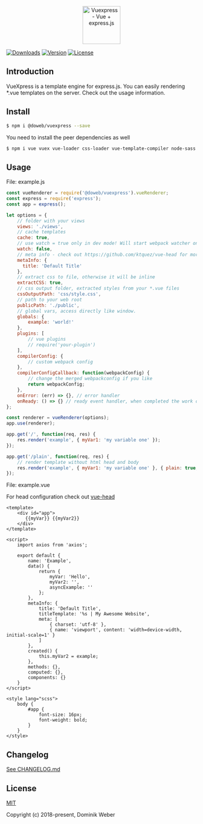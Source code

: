 <p align="center"><img width="100" src="https://i.imgur.com/gVS6Mja.png" alt="Vuexpress - Vue + express.js"></p>

<p align="center">

  <a href="https://www.npmjs.com/package/@doweb/vuexpress"><img src="https://img.shields.io/npm/dm/@doweb/vuexpress.svg" alt="Downloads"></a>
  <a href="https://www.npmjs.com/package/@doweb/vuexpress"><img src="https://badge.fury.io/js/%40doweb%2Fvuexpress.svg" alt="Version"></a>
  <a href="https://www.npmjs.com/package/@doweb/vuexpress"><img src="https://img.shields.io/npm/l/@doweb/vuexpress.svg" alt="License"></a>

</p>

## Introduction

VueXpress is a template engine for express.js. You can easily rendering *.vue templates on the server. Check out the usage information.

## Install

```bash
$ npm i @doweb/vuexpress --save
```

You need to install the peer dependencies as well

```bash
$ npm i vue vuex vue-loader css-loader vue-template-compiler node-sass sass-loader postcss-loader postcss-loader webpack-merge webpack babel-core babel-loader babel-plugin-transform-object-rest-spread babel-preset-env --save
```

## Usage

File: example.js

```js
const vueRenderer = require('@doweb/vuexpress').vueRenderer;
const express = require('express');
const app = express();

let options = {
    // folder with your views
    views: './views',
    // cache templates
    cache: true,
    // use watch = true only in dev mode! Will start webpack watcher only on the current request.
    watch: false,
    // meta info - check out https://github.com/ktquez/vue-head for more information
    metaInfo: {
      title: 'Default Title'
    },
    // extract css to file, otherwise it will be inline
    extractCSS: true,
    // css output folder, extracted styles from your *.vue files
    cssOutputPath: 'css/style.css',
    // path to your web root
    publicPath: './public',
    // global vars, access directly like window.
    globals: {
        example: 'world!'
    },
    plugins: [
        // vue plugins
        // require('your-plugin')
    ],
    compilerConfig: {
        // custom webpack config
    },
    compilerConfigCallback: function(webpackConfig) {
        // change the merged webpackconfig if you like
        return webpackConfig;
    },
    onError: (err) => {}, // error handler
    onReady: () => {} // ready event handler, when completed the work of initialization
};

const renderer = vueRenderer(options);
app.use(renderer);

app.get('/', function(req, res) {
    res.render('example', { myVar1: 'my variable one' });
});

app.get('/plain', function(req, res) {
    // render template without html head and body
    res.render('example', { myVar1: 'my variable one' }, { plain: true, includeCSS: false });
});
```

File: example.vue

For head configuration check out [vue-head](https://github.com/ktquez/vue-head)

```
<template>
    <div id="app">
       {{myVar}} {{myVar2}}
    </div>
</template>

<script>
    import axios from 'axios';

    export default {
        name: 'Example',
        data() {
            return {
                myVar: 'Hello',
                myVar2: '',
                asyncExample: ''
            };
        },
        metaInfo: {
            title: 'Default Title',
            titleTemplate: '%s | My Awesome Website',
            meta: [
                { charset: 'utf-8' },
                { name: 'viewport', content: 'width=device-width, initial-scale=1' }
            ]
        },
        created() {
            this.myVar2 = example;
        },
        methods: {},
        computed: {},
        components: {}
    }
</script>

<style lang="scss">
    body {
        #app {
            font-size: 16px;
            font-weight: bold;
        }
    }
</style>
```

## Changelog

[See CHANGELOG.md](https://github.com/vuexpress/vuexpress/blob/master/CHANGELOG.md)

## License

[MIT](http://opensource.org/licenses/MIT)

Copyright (c) 2018-present, Dominik Weber
